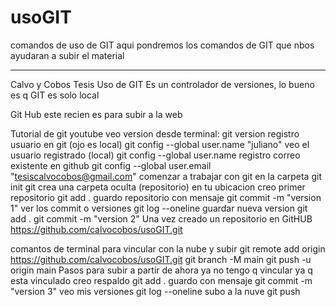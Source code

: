 # usoGIT
comandos de uso de GIT
aqui pondremos los comandos de GIT
que nbos ayudaran a subir el material

--------------

Calvo y Cobos
Tesis
Uso de GIT
Es un controlador de versiones, lo bueno es q GIT es solo local

Git Hub este recien es para subir a la web

Tutorial de git
youtube
veo version desde terminal:
git version
registro usuario en git (ojo es local)
git config --global user.name "juliano"
veo el usuario registrado (local)
git config --global user.name
registro correo existente en github
git config --global user.email "tesiscalvocobos@gmail.com"
comenzar a trabajar con git en la carpeta
git init
git crea una carpeta oculta (repositorio) en tu ubicacion
creo primer repositorio
git add .
guardo repositorio con mensaje
git commit -m "version 1"
ver los commit o versiones
git log --oneline
guardar nueva version
git add .
git commit -m "version 2"
Una vez creado un repositorio en GitHUB
https://github.com/calvocobos/usoGIT.git

comantos de terminal para vincular con la nube y subir
git remote add origin https://github.com/calvocobos/usoGIT.git
git branch -M main
git push -u origin main
Pasos para subir a partir de ahora
ya no tengo q vincular ya q esta vinculado
creo respaldo
git add .
guardo con mensaje
git commit -m "version 3"
veo mis versiones
git log --oneline
subo a la nuve
git push
